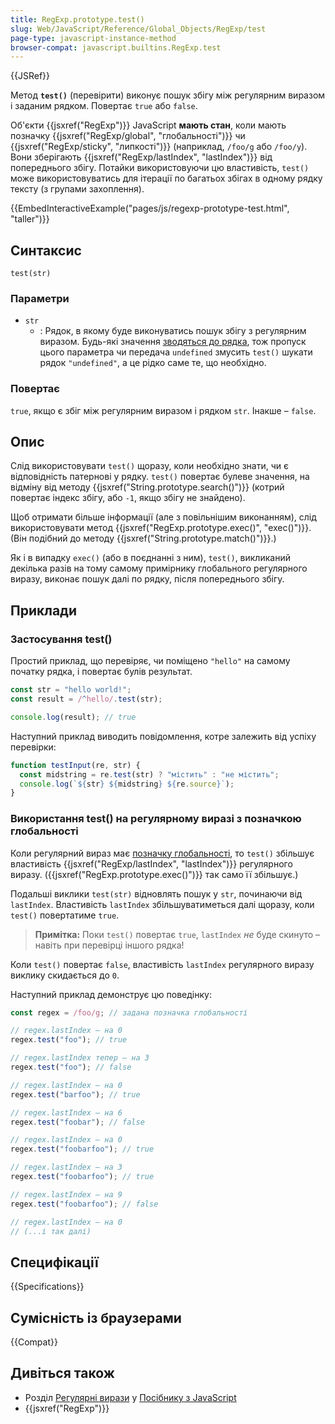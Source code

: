 ```yaml
---
title: RegExp.prototype.test()
slug: Web/JavaScript/Reference/Global_Objects/RegExp/test
page-type: javascript-instance-method
browser-compat: javascript.builtins.RegExp.test
---
```


{{JSRef}}

Метод **`test()`** (перевірити) виконує пошук збігу між регулярним виразом і заданим рядком. Повертає `true` або `false`.

Об'єкти {{jsxref("RegExp")}} JavaScript **мають стан**, коли мають позначку {{jsxref("RegExp/global", "глобальності")}} чи {{jsxref("RegExp/sticky", "липкості")}} (наприклад, `/foo/g` або `/foo/y`). Вони зберігають {{jsxref("RegExp/lastIndex", "lastIndex")}} від попереднього збігу. Потайки використовуючи цю властивість, `test()` може використовуватись для ітерації по багатьох збігах в одному рядку тексту (з групами захоплення).

{{EmbedInteractiveExample("pages/js/regexp-prototype-test.html", "taller")}}

## Синтаксис

```js-nolint
test(str)
```

### Параметри

- `str`
  - : Рядок, в якому буде виконуватись пошук збігу з регулярним виразом. Будь-які значення [зводяться до рядка](/uk/docs/Web/JavaScript/Reference/Global_Objects/String#zvedennia-do-riadka), тож пропуск цього параметра чи передача `undefined` змусить `test()` шукати рядок `"undefined"`, а це рідко саме те, що необхідно.

### Повертає

`true`, якщо є збіг між регулярним виразом і рядком `str`. Інакше – `false`.

## Опис

Слід використовувати `test()` щоразу, коли необхідно знати, чи є відповідність патернові у рядку. `test()` повертає булеве значення, на відміну від методу {{jsxref("String.prototype.search()")}} (котрий повертає індекс збігу, або `-1`, якщо збігу не знайдено).

Щоб отримати більше інформації (але з повільнішим виконанням), слід використовувати метод {{jsxref("RegExp.prototype.exec()", "exec()")}}. (Він подібний до методу {{jsxref("String.prototype.match()")}}.)

Як і в випадку `exec()` (або в поєднанні з ним), `test()`, викликаний декілька разів на тому самому примірнику глобального регулярного виразу, виконає пошук далі по рядку, після попереднього збігу.

## Приклади

### Застосування test()

Простий приклад, що перевіряє, чи поміщено `"hello"` на самому початку рядка, і повертає булів результат.

```js
const str = "hello world!";
const result = /^hello/.test(str);

console.log(result); // true
```

Наступний приклад виводить повідомлення, котре залежить від успіху перевірки:

```js
function testInput(re, str) {
  const midstring = re.test(str) ? "містить" : "не містить";
  console.log(`${str} ${midstring} ${re.source}`);
}
```

### Використання test() на регулярному виразі з позначкою глобальності

Коли регулярний вираз має [позначку глобальності](/uk/docs/Web/JavaScript/Reference/Global_Objects/RegExp/global), то `test()` збільшує властивість {{jsxref("RegExp/lastIndex", "lastIndex")}} регулярного виразу. ({{jsxref("RegExp.prototype.exec()")}} так само її збільшує.)

Подальші виклики `test(str)` відновлять пошук у `str`, починаючи від `lastIndex`. Властивість `lastIndex` збільшуватиметься далі щоразу, коли `test()` повертатиме `true`.

> **Примітка:** Поки `test()` повертає `true`, `lastIndex` _не_ буде скинуто – навіть при перевірці іншого рядка!

Коли `test()` повертає `false`, властивість `lastIndex` регулярного виразу виклику скидається до `0`.

Наступний приклад демонструє цю поведінку:

```js
const regex = /foo/g; // задана позначка глобальності

// regex.lastIndex – на 0
regex.test("foo"); // true

// regex.lastIndex тепер – на 3
regex.test("foo"); // false

// regex.lastIndex – на 0
regex.test("barfoo"); // true

// regex.lastIndex – на 6
regex.test("foobar"); // false

// regex.lastIndex – на 0
regex.test("foobarfoo"); // true

// regex.lastIndex – на 3
regex.test("foobarfoo"); // true

// regex.lastIndex – на 9
regex.test("foobarfoo"); // false

// regex.lastIndex – на 0
// (...і так далі)
```

## Специфікації

{{Specifications}}

## Сумісність із браузерами

{{Compat}}

## Дивіться також

- Розділ [Регулярні вирази](/uk/docs/Web/JavaScript/Guide/Regular_Expressions) у [Посібнику з JavaScript](/uk/docs/Web/JavaScript/Guide)
- {{jsxref("RegExp")}}
